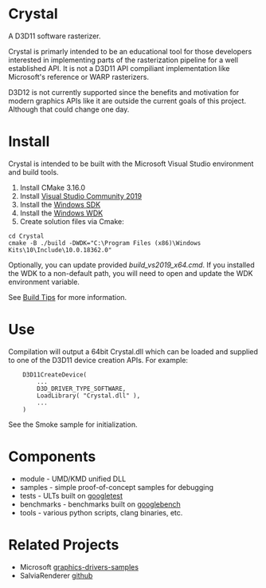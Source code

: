 # Crystal
A D3D11 software rasterizer.

Crystal is primarly intended to be an educational tool for those developers interested in implementing parts of the rasterization pipeline for a well established API. It is not a D3D11 API compiliant implementation like Microsoft's reference or WARP rasterizers.

D3D12 is not currently supported since the benefits and motivation for modern graphics APIs like it are outside the current goals of this project. Although that could change one day.

# Install

Crystal is intended to be built with the Microsoft Visual Studio environment and build tools.

1. Install CMake 3.16.0
1. Install [Visual Studio Community 2019](https://visualstudio.microsoft.com/vs/)
1. Install the [Windows SDK](https://developer.microsoft.com/en-US/windows/downloads/windows-10-sdk)
1. Install the [Windows WDK](https://docs.microsoft.com/en-us/windows-hardware/drivers/download-the-wdk)
1. Create solution files via Cmake:
```
cd Crystal
cmake -B ./build -DWDK="C:\Program Files (x86)\Windows Kits\10\Include\10.0.18362.0"
```

Optionally, you can update provided _build\_vs2019\_x64.cmd_. If you installed the WDK to a non-default path, you will need to open and update the WDK environment variable.

See [Build Tips](build.md) for more information.

# Use

Compilation will output a 64bit Crystal.dll which can be loaded and supplied to one of the D3D11 device creation APIs. For example:

```
    D3D11CreateDevice(
        ...
        D3D_DRIVER_TYPE_SOFTWARE,
        LoadLibrary( "Crystal.dll" ),
        ...
    )
```

See the Smoke sample for initialization.

# Components

* module - UMD/KMD unified DLL
* samples - simple proof-of-concept samples for debugging
* tests - ULTs built on [googletest](https://github.com/google/googletest)
* benchmarks - benchmarks built on [googlebench](https://github.com/google/benchmark)
* tools - various python scripts, clang binaries, etc.

# Related Projects

* Microsoft [graphics-drivers-samples](https://github.com/microsoft/graphics-driver-samples)
* SalviaRenderer [github](https://github.com/wuye9036/SalviaRenderer)